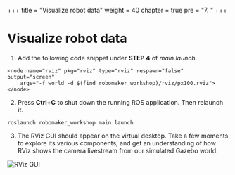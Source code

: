 +++
title = "Visualize robot data"
weight = 40
chapter = true
pre = "7. "
+++

# Visualize robot data

1. Add the following code snippet under **STEP 4** of _main.launch_.

```
<node name="rviz" pkg="rviz" type="rviz" respawn="false" output="screen"
    args="-f world -d $(find robomaker_workshop)/rviz/px100.rviz">
</node>
```

2. Press **Ctrl+C** to shut down the running ROS application. Then relaunch it.

```
roslaunch robomaker_workshop main.launch
```

3. The RViz GUI should appear on the virtual desktop. Take a few moments to explore its various components, and get an understanding of how RViz shows the camera livestream from our simulated Gazebo world.

![RViz GUI](/rviz.png?classes=border)
